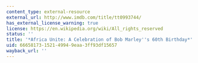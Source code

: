```yaml
---
content_type: external-resource
external_url: http://www.imdb.com/title/tt0993744/
has_external_license_warning: true
license: https://en.wikipedia.org/wiki/All_rights_reserved
status: ''
title: '*Africa Unite: A Celebration of Bob Marley''s 60th Birthday*'
uid: 66658173-1521-4994-9eaa-3ff93df15657
wayback_url: ''
---
```

